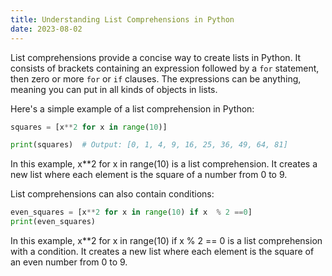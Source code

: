 ```yaml
---
title: Understanding List Comprehensions in Python
date: 2023-08-02
---
```


List comprehensions provide a concise way to create lists in Python. It consists of brackets containing an expression followed by a `for` statement, then zero or more `for` or `if` clauses. The expressions can be anything, meaning you can put in all kinds of objects in lists.

Here's a simple example of a list comprehension in Python:

```python
squares = [x**2 for x in range(10)]

print(squares)  # Output: [0, 1, 4, 9, 16, 25, 36, 49, 64, 81]
```

In this example, x\*\*2 for x in range(10) is a list comprehension. It creates a new list where each element is the square of a number from 0 to 9.

List comprehensions can also contain conditions:

```python
even_squares = [x**2 for x in range(10) if x  % 2 ==0]
print(even_squares)
```

In this example, x\*\*2 for x in range(10) if x % 2 == 0 is a list comprehension with a condition. It creates a new list where each element is the square of an even number from 0 to 9.
